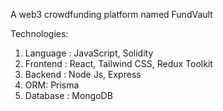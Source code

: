 ﻿A web3 crowdfunding platform named FundVault

Technologies:

1.  Language : JavaScript, Solidity
2.  Frontend : React, Tailwind CSS, Redux Toolkit
3.  Backend : Node Js, Express
4.  ORM: Prisma
5.  Database : MongoDB
